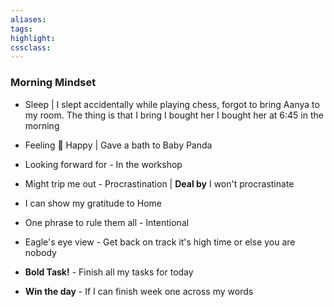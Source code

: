 ```yaml
---
aliases:  
tags:
highlight:  
cssclass:
---
```


### Morning Mindset
- Sleep | I slept accidentally while playing chess, forgot to bring Aanya to my room. The thing is that I bring I bought her I bought her at 6:45 in the morning
- Feeling 🥳 Happy | Gave a bath to Baby Panda

- Looking forward for - In the workshop
- Might trip me out - Procrastination |  **Deal by**  I won't procrastinate
- I can show my gratitude to Home

- One phrase to rule them all - Intentional
- Eagle's eye view - Get back on track it's high time or else you are nobody
- **Bold Task!** - Finish all my tasks for today
- **Win the day** - If I can finish week one across my words